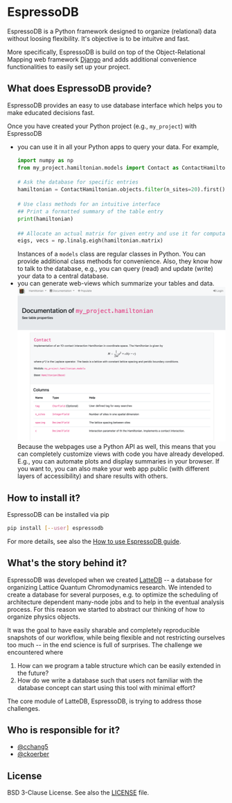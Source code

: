 # EspressoDB

EspressoDB is a Python framework designed to organize (relational) data without loosing flexibility.
It's objective is to be intuitve and fast.

More specifically, EspressoDB is build on top of the Object-Relational Mapping web framework [Django](https://docs.djangoproject.com) and adds additional convenience functionalities to easily set up your project.

## What does EspressoDB provide?

EspressoDB provides an easy to use database interface which helps you to make educated decisions fast.

Once you have created your Python project (e.g., `my_project`) with EspressoDB

* you can use it in all your Python apps to query your data. For example,
    ```python
    import numpy as np
    from my_project.hamiltonian.models import Contact as ContactHamiltonian

    # Ask the database for specific entries
    hamiltonian = ContactHamiltonian.objects.filter(n_sites=20).first()

    # Use class methods for an intuitive interface
    ## Print a formatted summary of the table entry
    print(hamiltonian)

    ## Allocate an actual matrix for given entry and use it for computations
    eigs, vecs = np.linalg.eigh(hamiltonian.matrix)
    ```
    Instances of a `models` class are regular classes in Python.
    You can provide additional class methods for convenience.
    Also, they know how to talk to the database, e.g., you can query (read) and update (write) your data to a central database.
* you can generate web-views which summarize your tables and data.
    ![Docpage example](https://raw.githubusercontent.com/callat-qcd/espressodb/master/doc-src/_static/webview-example.png)
    Because the webpages use a Python API as well, this means that you can completely customize views with code you have already developed.
    E.g., you can automate plots and display summaries in your browser.
    If you want to, you can also make your web app public (with different layers of accessibility) and share results with others.


## How to install it?
EspressoDB can be installed via pip
```bash
pip install [--user] espressodb
```
For more details, see also the [How to use EspressoDB guide](doc-src/Usage.md).

## What's the story behind it?

EspressoDB was developed when we created [LatteDB](https://www.github.com/callat-qcd/lattedb) -- a database for organizing Lattice Quantum Chromodynamics research.
We intended to create a database for several purposes, e.g. to optimize the scheduling of architecture dependent many-node jobs and to help in the eventual analysis process.
For this reason we started to abstract our thinking of how to organize physics objects.

It was the goal to have easily sharable and completely reproducible snapshots of our workflow, while being flexible and not restricting ourselves too much -- in the end science is full of surprises.
The challenge we encountered where
1. How can we program a table structure which can be easily extended in the future?
2. How do we write a database such that users not familiar with the database concept can start using this tool with minimal effort?

The core module of LatteDB, EspressoDB, is trying to address those challenges.

## Who is responsible for it?
* [@cchang5](https://github.com/cchang5)
* [@ckoerber](https://github.com/ckoerber)

## License

BSD 3-Clause License. See also the [LICENSE](LICENSE.md) file.
